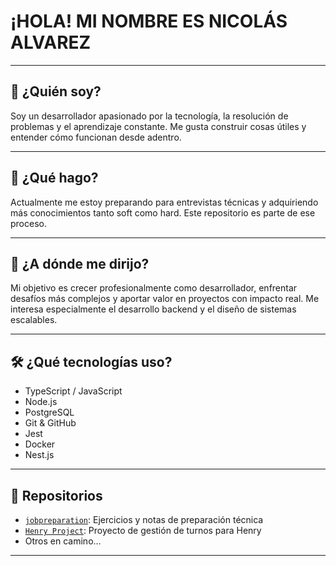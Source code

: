 # **¡HOLA! MI NOMBRE ES NICOLÁS ALVAREZ**

---

## 👤 ¿Quién soy?

Soy un desarrollador apasionado por la tecnología, la resolución de problemas y el aprendizaje constante. Me gusta construir cosas útiles y entender cómo funcionan desde adentro.

---

## 💼 ¿Qué hago?

Actualmente me estoy preparando para entrevistas técnicas y adquiriendo más conocimientos tanto soft como hard. Este repositorio es parte de ese proceso.

---

## 🚀 ¿A dónde me dirijo?

Mi objetivo es crecer profesionalmente como desarrollador, enfrentar desafíos más complejos y aportar valor en proyectos con impacto real. Me interesa especialmente el desarrollo backend y el diseño de sistemas escalables.

---

## 🛠️ ¿Qué tecnologías uso?

- TypeScript / JavaScript  
- Node.js  
- PostgreSQL  
- Git & GitHub  
- Jest  
- Docker
- Nest.js

---

## 📂 Repositorios

- [`jobpreparation`](#): Ejercicios y notas de preparación técnica  
- [`Henry Project`](https://github.com/NAgustinAlvarez/PM3HENRY): Proyecto de gestión de turnos para Henry
- Otros en camino...

---
